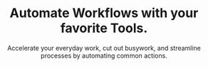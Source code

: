 ---
title: "Automate Workflows with your favorite Tools."
subtitle: "Accelerate your everyday work, cut out busywork, and streamline processes by automating common actions."
description: ""
draft: false
layout: integrations

sidebar_links:
  - title: "Have a Recommended App?"
    link: |
      [Contact Us!](mailto:conatct@email.com)

  - title: "Partner with us"
    link: |
      [Contact Us!](mailto:conatct@email.com)

integration_features:
  - title: "Connect Your Favorite Tools"
    icon: "fa-solid fa-plug"
    content: |
      Connect with virtually any other application to cut out busywork. When an app releases a new capability or update, Utmost automatically manages it without disrupting your work. Over 1,000 pre-built connectors are available with more coming each month.

  - title: "Update processes with a few clicks"
    icon: "fa-solid fa-arrows-rotate"
    content: |
      Easily change workflows as your business changes and tailor integrations to your organization - all with a few clicks of a button.

  - title: "Automate rule-based workflows"
    icon: "fa-solid fa-infinity"
    content: |
      Create custom, logic-based rules that automatically gather and sync information to the right applications at the right time. Automate the handoffs between systems and people to ensure processes are fast and standardized.

integration_tools:
  - title: "Workato"
    logo: "images/interations/workato-icon.png"
    category: "Integration Platform"
    source_url: "https://www.workato.com/integrations/utmost"
    content: |
      Drive any integrations or automations required by connecting Utmost to Workato

  - title: "Workday Prism"
    logo: "images/interations/workday.png"
    category: "BI & Workforce Analytics"
    source_url: "https://www.workday.com/en-us/products/analytics-reporting/data-hub.html"
    content: |
      Visualize and analyze the cost of the total workforce (FTE and extended) to make more informed workforce decisions

  - title: "OneLogin"
    logo: "images/interations/onelogin.png"
    category: "SSO"
    source_url: "https://www.onelogin.com/"
    content: |
      Create or update workers credentials and assign to relevant user groups as new workers onboardor

  - title: "Okta"
    logo: "images/interations/okta.png"
    category: "SSO"
    source_url: "https://www.okta.com/"
    content: |
      Create or update workers credentials and assign to relevant user groups as new workers onboardor

  - title: "Another one"
    logo: "images/interations/okta.png"
    category: "Integration Platform"
    logo: "images/interations/workato-icon.png"
    content: |
      Create or update workers credentials and assign to relevant user groups as new workers onboardor

  - title: "Second Two"
    logo: "images/interations/workday.png"
    category: "SecondTwo"
    source_url: "https://www.okta.com/"
    content: |
      Create or update workers credentials and assign to relevant user groups as new workers onboardor

  - title: "Workato"
    logo: "images/interations/workato-icon.png"
    category: "Platform"
    source_url: "https://www.workato.com/integrations/utmost"
    content: |
      Drive any integrations or automations required by connecting Utmost to Workato

  - title: "Workday Prism"
    logo: "images/interations/workday.png"
    category: "BI & Workforce Analytics"
    source_url: "https://www.workday.com/en-us/products/analytics-reporting/data-hub.html"
    content: |
      Visualize and analyze the cost of the total workforce (FTE and extended) to make more informed workforce decisions

  - title: "OneLogin"
    logo: "images/interations/onelogin.png"
    category: "SSO"
    source_url: "https://www.onelogin.com/"
    content: |
      Create or update workers credentials and assign to relevant user groups as new workers onboardor

  - title: "Workday Prism"
    logo: "images/interations/workday.png"
    category: "BI & Workforce Analytics"
    source_url: "https://www.workday.com/en-us/products/analytics-reporting/data-hub.html"
    content: |
      Visualize and analyze the cost of the total workforce (FTE and extended) to make more informed workforce decisions

---